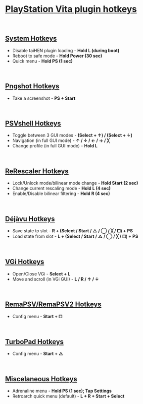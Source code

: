 # <u>PlayStation Vita plugin hotkeys</u>
<br>

## <u>System Hotkeys</u>
- Disable taiHEN plugin loading - **Hold L (during boot)**
- Reboot to safe mode - **Hold Power (30 sec)**
- Quick menu  - **Hold PS (1 sec)**
<br>

## <u>[Pngshot Hotkeys](https://github.com/xyzz/pngshot#usage)</u>
- Take a screenshot - **PS + Start**
<br>

## <u>[PSVshell Hotkeys](https://github.com/Electry/PSVshell#how-to-use)</u>
- Toggle between 3 GUI modes - **(Select + ↑) / (Select + ↓)**
- Navigation (in full GUI mode) - **↑ / ↓ / ← / → / ╳**
- Change profile (in full GUI mode) - **Hold L**
<br>

## <u>[ReRescaler Hotkeys](http://wololo.net/talk/viewtopic.php?f=52&t=49666)</u>
- Lock/Unlock mode/bilinear mode change - **Hold Start (2 sec)** 
- Change current rescaling mode - **Hold L (4 sec)**
- Enable/Disable bilinear filtering - **Hold R (4 sec)**
<br>

## <u>[Déjàvu Hotkeys](https://github.com/TheOfficialFloW/dejavu#saveload-state-procedure)</u>
- Save state to slot - **R + (Select / Start / △ / ◯ / ╳ / ⧠) + PS**
- Load state from slot - **L + (Select / Start / △ / ◯ / ╳ / ⧠) + PS**
<br>

## <u>[VGi Hotkeys](https://github.com/Electry/VGi#controls)</u>
- Open/Close VGi - **Select + L**
- Move and scroll (in VGi GUI) - **L / R / ↑ / ↓**
<br>

## <u>[RemaPSV/](https://wololo.net/talk/viewtopic.php?t=49752)[RemaPSV2 Hotkeys](https://github.com/MERLev/remaPSV2#installation)</u>
- Config menu - **Start + ⧠**
<br>

## <u>[TurboPad Hotkeys](https://wololo.net/talk/viewtopic.php?t=48065)</u>
- Config menu - **Start + △**
<br>

## <u>Miscelaneous Hotkeys</u>
- Adrenaline menu - **Hold PS (1 sec); Tap Settings**
- Retroarch quick menu (default) - **L + R + Start + Select**
<br>

